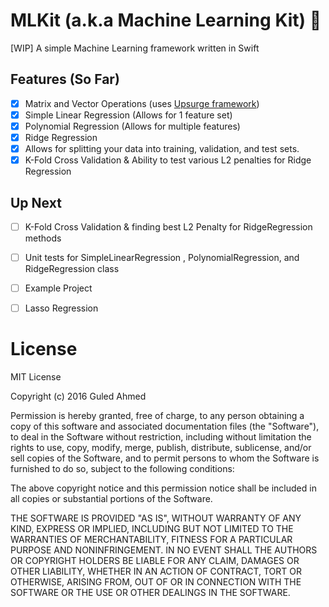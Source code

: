 # MLKit (a.k.a Machine Learning Kit) 🤖
[WIP] A simple Machine Learning framework written in Swift

## Features (So Far)

- [x] Matrix and Vector Operations (uses [Upsurge framework](https://github.com/aleph7/Upsurge))
- [x] Simple Linear Regression (Allows for 1 feature set)
- [x] Polynomial Regression (Allows for multiple features)
- [x] Ridge Regression
- [x] Allows for splitting your data into training, validation, and test sets. 
- [x] K-Fold Cross Validation & Ability to test various L2 penalties for Ridge Regression

## Up Next
- [ ] K-Fold Cross Validation & finding best L2 Penalty for RidgeRegression methods
- [ ] Unit tests for SimpleLinearRegression , PolynomialRegression, and  RidgeRegression class
- [ ] Example Project 
- [ ] Lasso Regression




# License
MIT License

Copyright (c) 2016 Guled Ahmed

Permission is hereby granted, free of charge, to any person obtaining a copy
of this software and associated documentation files (the "Software"), to deal
in the Software without restriction, including without limitation the rights
to use, copy, modify, merge, publish, distribute, sublicense, and/or sell
copies of the Software, and to permit persons to whom the Software is
furnished to do so, subject to the following conditions:

The above copyright notice and this permission notice shall be included in all
copies or substantial portions of the Software.

THE SOFTWARE IS PROVIDED "AS IS", WITHOUT WARRANTY OF ANY KIND, EXPRESS OR
IMPLIED, INCLUDING BUT NOT LIMITED TO THE WARRANTIES OF MERCHANTABILITY,
FITNESS FOR A PARTICULAR PURPOSE AND NONINFRINGEMENT. IN NO EVENT SHALL THE
AUTHORS OR COPYRIGHT HOLDERS BE LIABLE FOR ANY CLAIM, DAMAGES OR OTHER
LIABILITY, WHETHER IN AN ACTION OF CONTRACT, TORT OR OTHERWISE, ARISING FROM,
OUT OF OR IN CONNECTION WITH THE SOFTWARE OR THE USE OR OTHER DEALINGS IN THE
SOFTWARE.
